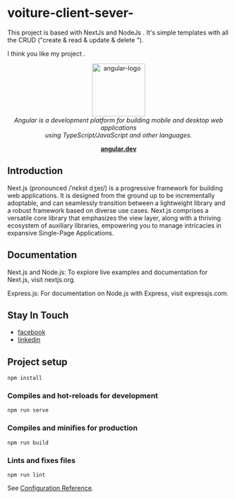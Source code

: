 

# voiture-client-sever-


This project is based with NextJs and NodeJs . It's simple templates with all the CRUD ("create & read & update & delete "). 

I think you like my project .

<p align="center">
  <img src="https://upload.wikimedia.org/wikipedia/commons/c/cf/Angular_full_color_logo.svg" alt="angular-logo" width="120px" height="120px"/>
  <br>
  <em>Angular is a development platform for building mobile and desktop web applications
    <br> using TypeScript/JavaScript and other languages.</em>
  <br>
</p>
<p align="center">
  <a href="https://angular.dev/"><strong>angular.dev</strong></a>
  <br>
</p>



## Introduction
Next.js (pronounced /ˈnɛkst dʒeɪ/) is a progressive framework for building web applications. It is designed from the ground up to be incrementally adoptable, and can seamlessly transition between a lightweight library and a robust framework based on diverse use cases. Next.js comprises a versatile core library that emphasizes the view layer, along with a thriving ecosystem of auxiliary libraries, empowering you to manage intricacies in expansive Single-Page Applications.

## Documentation

Next.js and Node.js:
To explore live examples and documentation for Next.js, visit nextjs.org.

Express.js: For documentation on Node.js with Express, visit expressjs.com.

##  Stay In Touch
- [facebook](https://www.facebook.com/sabri.jammoussi.9)
- [linkedin](https://www.linkedin.com/in/jammoussi-sabri-488005286/)


## Project setup
```
npm install
```

### Compiles and hot-reloads for development
```
npm run serve
```

### Compiles and minifies for production
```
npm run build
```

### Lints and fixes files
```
npm run lint
```


See [Configuration Reference](https://cli.vuejs.org/config/).
